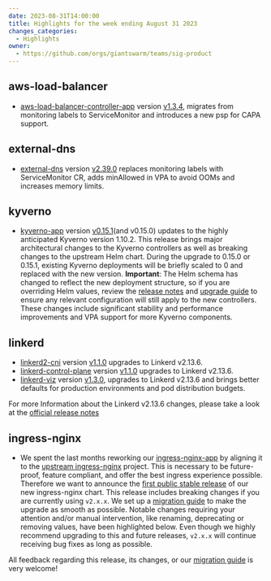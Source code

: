 ```yaml
---
date: 2023-08-31T14:00:00
title: Highlights for the week ending August 31 2023
changes_categories:
  - Highlights
owner:
  - https://github.com/orgs/giantswarm/teams/sig-product
---
```


## aws-load-balancer
- [aws-load-balancer-controller-app](https://github.com/giantswarm/aws-load-balancer-controller-app) version [v1.3.4](https://github.com/giantswarm/aws-load-balancer-controller-app/blob/main/CHANGELOG.md#134---2023-08-28), migrates from monitoring labels to ServiceMonitor and introduces a new psp for CAPA support.

## external-dns
- [external-dns](https://github.com/giantswarm/external-dns-app/) version [v2.39.0](https://github.com/giantswarm/external-dns-app/blob/main/CHANGELOG.md#2390---2023-08-24) replaces monitoring labels with ServiceMonitor CR, adds minAllowed in VPA to avoid OOMs and increases memory limits.

## kyverno
- [kyverno-app](https://github.com/giantswarm/kyverno-app) version [v0.15.1](https://github.com/giantswarm/kyverno-app/blob/main/CHANGELOG.md#0151---2023-08-16)(and v0.15.0) updates to the highly anticipated Kyverno version 1.10.2. This release brings major architectural changes to the Kyverno controllers as well as breaking changes to the upstream Helm chart. During the upgrade to 0.15.0 or 0.15.1, existing Kyverno deployments will be briefly scaled to 0 and replaced with the new version.
**Important**: The Helm schema has changed to reflect the new deployment structure, so if you are overriding Helm values, review the [release notes](https://github.com/kyverno/kyverno/releases/tag/v1.10.0) and [upgrade guide](https://github.com/kyverno/kyverno/blob/release-1.10/charts/kyverno/README.md#migrating-from-v2-to-v3) to ensure any relevant configuration will still apply to the new controllers. These changes include significant stability and performance improvements and VPA support for more Kyverno components.

## linkerd
- [linkerd2-cni](https://github.com/giantswarm/linkerd2-cni-app) version [v1.1.0](https://github.com/giantswarm/linkerd2-cni-app/blob/main/CHANGELOG.md#110---2023-08-29) upgrades to Linkerd v2.13.6.
- [linkerd-control-plane](https://github.com/giantswarm/linkerd-control-plane-app) version [v1.1.0](https://github.com/giantswarm/linkerd-control-plane-app/blob/main/CHANGELOG.md#110---2023-08-29) upgrades to Linkerd v2.13.6.
- [linkerd-viz](https://github.com/giantswarm/linkerd-viz-app) version [v1.3.0](https://github.com/giantswarm/linkerd-viz-app/blob/main/CHANGELOG.md#130---2023-08-29), upgrades to Linkerd v2.13.6 and brings better defaults for production environments and pod distribution budgets.

For more Information about the Linkerd v2.13.6 changes, please take a look at the [official release notes](https://github.com/linkerd/linkerd2/releases/tag/stable-2.13.6)

## ingress-nginx

- We spent the last months reworking our [ingress-nginx-app](https://github.com/giantswarm/ingress-nginx-app) by aligning it to the [upstream ingress-nginx](https://github.com/kubernetes/ingress-nginx) project. This is necessary to be future-proof, feature compliant, and offer the best ingress experience possible. Therefore we want to announce the [first public stable release](https://github.com/giantswarm/ingress-nginx-app/blob/main/CHANGELOG.md#300---2023-08-28) of our new ingress-nginx chart.
This release includes breaking changes if you are currently using `v2.x.x`. We set up a [migration guide](https://github.com/giantswarm/ingress-nginx-app/blob/v3.0.0/migration.md) to make the upgrade as smooth as possible. Notable changes requiring your attention and/or manual intervention, like renaming, deprecating or removing values, have been highlighted below.
Even though we highly recommend upgrading to this and future releases, `v2.x.x` will continue receiving bug fixes as long as possible.

All feedback regarding this release, its changes, or our [migration guide](https://github.com/giantswarm/ingress-nginx-app/blob/v3.0.0/migration.md) is very welcome!



